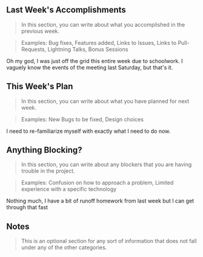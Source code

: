 ## Last Week's Accomplishments

> In this section, you can write about what you accomplished in the previous week.

> Examples:
> Bug fixes, Features added, Links to Issues, Links to Pull-Requests, Lightning Talks, Bonus Sessions

Oh my god, I was just off the grid this entire week due to schoolwork. I vaguely know the events of the meeting last Saturday, but that's it.

## This Week's Plan

> In this section, you can write about what you have planned for next week.

> Examples: New Bugs to be fixed, Design choices

I need to re-familiarize myself with exactly what I need to do now.

## Anything Blocking?

> In this section, you can write about any blockers that you are having trouble in the project.

> Examples: Confusion on how to approach a problem, Limited experience with a specific technology

Nothing much, I have a bit of runoff homework from last week but I can get through that fast


## Notes

> This is an optional section for any sort of information that does not fall under any of the other categories.